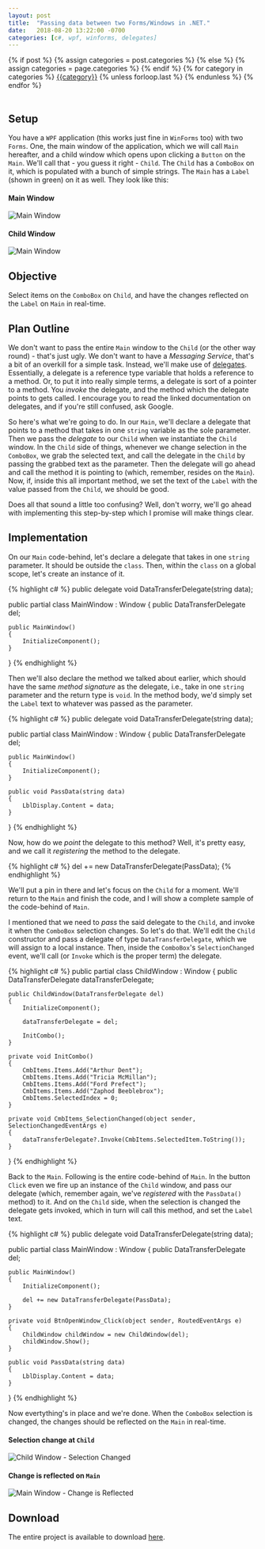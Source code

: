 ```yaml
---
layout: post
title:  "Passing data between two Forms/Windows in .NET."
date:   2018-08-20 13:22:00 -0700
categories: [c#, wpf, winforms, delegates]
---
```

<div class="post-categories">
  {% if post %}
    {% assign categories = post.categories %}
  {% else %}
    {% assign categories = page.categories %}
  {% endif %}
  {% for category in categories %}
  <a href="{{site.baseurl}}/categories/#{{category|slugize}}">{{category}}</a>
  {% unless forloop.last %}&nbsp;{% endunless %}
  {% endfor %}
</div>
<br>

Setup
--
You have a `WPF` application (this works just fine in `WinForms` too) with two `Forms`. One, the main window of the application, which we will call `Main` hereafter, and a child window which opens upon clicking a `Button` on the `Main`. We'll call that - you guess it right - `Child`. The `Child` has a `ComboBox` on it, which is populated with a bunch of simple strings. The `Main` has a `Label` (shown in green) on it as well. They look like this:

#### Main Window
<img src="/assets/images/2018-08-20-data-passing/Main.png" alt="Main Window"/>

#### Child Window
<img src="/assets/images/2018-08-20-data-passing/Child.png" alt="Main Window"/>


Objective
--
Select items on the `ComboBox` on `Child`, and have the changes reflected on the `Label` on `Main` in real-time.


Plan Outline
--
We don't want to pass the entire `Main` window to the `Child` (or the other way round) - that's just ugly. We don't want to have a _Messaging Service_, that's a bit of an overkill for a simple task. Instead, we'll make use of <a href="https://docs.microsoft.com/en-us/dotnet/csharp/programming-guide/delegates/" target="_blank">delegates</a>. Essentially, a delegate is a reference type variable that holds a reference to a method. Or, to put it into really simple terms, a delegate is sort of a pointer to a method. You _invoke_ the delegate, and the method which the delegate points to gets called. I encourage you to read the linked documentation on delegates, and if you're still confused, ask Google.

So here's what we're going to do. In our `Main`, we'll declare a delegate that points to a method that takes in one `string` variable as the sole parameter. Then we pass the _delegate_ to our `Child` when we instantiate the `Child` window. In the `Child` side of things, whenever we change selection in the `ComboBox`, we grab the selected text, and call the delegate in the `Child` by passing the grabbed text as the parameter. Then the delegate will go ahead and call the method it is pointing to (which, remember, resides on the `Main`). Now, if, inside this all important method, we set the text of the `Label` with the value passed from the `Child`, we should be good.

Does all that sound a little too confusing? Well, don't worry, we'll go ahead with implementing this step-by-step which I promise will make things clear.

Implementation
--
On our `Main` code-behind, let's declare a delegate that takes in one `string` parameter. It should be outside the `class`. Then, within the `class` on a global scope, let's create an instance of it.

{% highlight c# %}
public delegate void DataTransferDelegate(string data);

public partial class MainWindow : Window
{
	public DataTransferDelegate del;

	public MainWindow()
	{
		InitializeComponent();
	}
}
{% endhighlight %}

Then we'll also declare the method we talked about earlier, which should have the same _method signature_ as the delegate, i.e., take in one `string` parameter and the return type is `void`. In the method body, we'd simply set the `Label` text to whatever was passed as the parameter.

{% highlight c# %}
public delegate void DataTransferDelegate(string data);

public partial class MainWindow : Window
{
	public DataTransferDelegate del;

	public MainWindow()
	{
		InitializeComponent();
	}

	public void PassData(string data)
	{
		LblDisplay.Content = data;
	}
}
{% endhighlight %}

Now, how do we _point_ the delegate to this method? Well, it's pretty easy, and we call it _registering_ the method to the delegate.

{% highlight c# %}
    del += new DataTransferDelegate(PassData);
{% endhighlight %}

We'll put a pin in there and let's focus on the `Child` for a moment. We'll return to the `Main` and finish the code, and I will show a complete sample of the code-behind of `Main`.

I mentioned that we need to _pass_ the said delegate to the `Child`, and invoke it when the `ComboBox` selection changes. So let's do that. We'll edit the `Child` constructor and pass a delegate of type `DataTransferDelegate`, which we will assign to a local instance. Then, inside the `ComboBox`'s `SelectionChanged` event, we'll call (or `Invoke` which is the proper term) the delegate.

{% highlight c# %}
public partial class ChildWindow : Window
{
	public DataTransferDelegate dataTransferDelegate;

	public ChildWindow(DataTransferDelegate del)
	{
		InitializeComponent();

		dataTransferDelegate = del;

		InitCombo();
	}

	private void InitCombo()
	{
		CmbItems.Items.Add("Arthur Dent");
		CmbItems.Items.Add("Tricia McMillan");
		CmbItems.Items.Add("Ford Prefect");
		CmbItems.Items.Add("Zaphod Beeblebrox");
		CmbItems.SelectedIndex = 0;
	}

	private void CmbItems_SelectionChanged(object sender, SelectionChangedEventArgs e)
	{
		dataTransferDelegate?.Invoke(CmbItems.SelectedItem.ToString());
	}
}
{% endhighlight %}

Back to the `Main`. Following is the entire code-behind of `Main`. In the button `Click` even we fire up an instance of the `Child` window, and pass our delegate (which, remember again, we've _registered_ with the `PassData()` method) to it. And on the `Child` side, when the selection is changed the delegate gets invoked, which in turn will call this method, and set the `Label` text.

{% highlight c# %}
public delegate void DataTransferDelegate(string data);

public partial class MainWindow : Window
{
	public DataTransferDelegate del;

	public MainWindow()
	{
		InitializeComponent();

		del += new DataTransferDelegate(PassData);
	}

	private void BtnOpenWindow_Click(object sender, RoutedEventArgs e)
	{
		ChildWindow childWindow = new ChildWindow(del);
		childWindow.Show();
	}

	public void PassData(string data)
	{
		LblDisplay.Content = data;
	}
}
{% endhighlight %}

Now evertything's in place and we're done. When the `ComboBox` selection is changed, the changes should be reflected on the `Main` in real-time.

#### Selection change at `Child`
<img src="/assets/images/2018-08-20-data-passing/ChildSelection.png" alt="Child Window - Selection Changed"/>

#### Change is reflected on `Main`
<img src="/assets/images/2018-08-20-data-passing/MainChanged.png" alt="Main Window - Change is Reflected"/>


Download
--
The entire project is available to download <a href="https://github.com/sachintha81/PublicDownloads/blob/master/DataPassing.zip/" target="_blank">here</a>.
